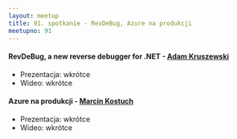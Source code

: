 ```yaml
---
layout: meetup
title: 91. spotkanie - RevDeBug, Azure na produkcji
meetupno: 91
---
```


#### RevDeBug, a new reverse debugger for .NET - [Adam Kruszewski](https://www.revdebug.com/)
* Prezentacja: wkrótce
* Wideo: wkrótce

#### Azure na produkcji - [Marcin Kostuch](http://www.homebook.pl/)
* Prezentacja: wkrótce
* Wideo: wkrótce
